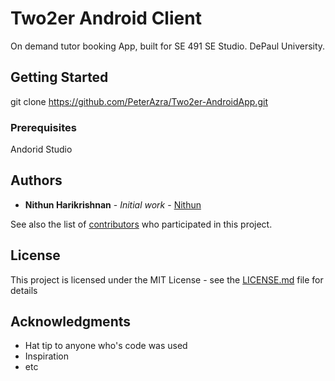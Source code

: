 # Two2er Android Client

On demand tutor booking App, built for SE 491 SE Studio. DePaul University.

## Getting Started

git clone https://github.com/PeterAzra/Two2er-AndroidApp.git

### Prerequisites

Andorid Studio

## Authors
* **Nithun Harikrishnan** - *Initial work* - [Nithun](https://github.com/nithunx)

See also the list of [contributors](https://github.com/your/project/contributors) who participated in this project.

## License

This project is licensed under the MIT License - see the [LICENSE.md](LICENSE.md) file for details

## Acknowledgments

* Hat tip to anyone who's code was used
* Inspiration
* etc
